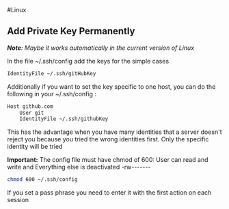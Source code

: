 #Linux
## Add Private Key Permanently

***Note**: Maybe it works automatically in the current version of Linux*

In the file ~/.ssh/config add the keys for the simple cases
```bash
IdentityFile ~/.ssh/gitHubKey
```

Additionally if you want to set the key specific to one host, you can do the following in your ~/.ssh/config :

```bash
Host github.com
    User git
    IdentityFile ~/.ssh/githubKey
```

This has the advantage when you have many identities that a server doesn't reject you because you tried the wrong identities first. Only the specific identity will be tried

**Important:** The config file must have chmod of 600: 
User can read and write and Everything else is deactivated 
-rw-------
```bash
chmod 600 ~/.ssh/config
```

If you set a pass phrase you need to enter it with the first action on each session
